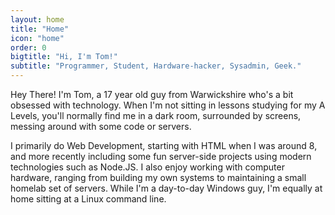 ```yaml
---
layout: home
title: "Home"
icon: "home"
order: 0
bigtitle: "Hi, I'm Tom!"
subtitle: "Programmer, Student, Hardware-hacker, Sysadmin, Geek."
---
```

Hey There! I'm Tom, a 17 year old guy from Warwickshire who's a bit obsessed with technology. When I'm not sitting in lessons studying for my A Levels, you'll normally find me in a dark room, surrounded by screens, messing around with some code or servers.

I primarily do Web Development, starting with HTML when I was around 8, and more recently including some fun server-side projects using modern technologies such as Node.JS. I also enjoy working with computer hardware, ranging from building my own systems to maintaining a small homelab set of servers. While I'm a day-to-day Windows guy, I'm equally at home sitting at a Linux command line.

